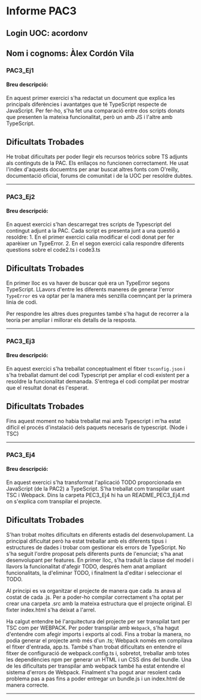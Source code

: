 # Informe PAC3

## Login UOC: **acordonv**

## Nom i cognoms: **Àlex Cordón Vila**

### **PAC3_Ej1**

#### **Breu descripció:** 
En aquest primer exercici s'ha redactat un document que explica les principals diferències i avantatges que té TypeScript respecte de JavaScript. Per fer-ho, s'ha fet una comparació entre dos scripts donats que presenten la mateixa funcionalitat, però un amb JS i l'altre amb TypeScript.

## Dificultats Trobades

He trobat dificultats per poder llegir els recursos teòrics sobre TS adjunts als continguts de la PAC. Els enllaços no funcionen correctament. He usat l'index d'aquests docuemtns per anar buscat altres fonts com O'reilly, documentació oficial, forums de comunitat i de la UOC per resoldre dubtes.

--------------------------

### **PAC3_Ej2**

#### **Breu descripció:** 
En aquest exercici s'han descarregat tres scripts de Typescript del contingut adjunt a la PAC. Cada script es presenta junt a una questió a resoldre:
    1. En el primer exercici calia modificar el codi donat per fer aparèixer un TypeError.
    2. En el segon exercici calia respondre diferents questions sobre el code2.ts i code3.ts


## Dificultats Trobades
En primer lloc es va haver de buscar què era un TypeError segons TypeScript. LLavors d'entre les diferents maneres de generar l'error `TypeError` es va optar per la manera més senzilla coemnçant per la primera linia de codi.

Per respondre les altres dues preguntes també s'ha hagut de recorrer a la teoría per ampliar i millorar els detalls de la resposta.

--------------------------

### **PAC3_Ej3**

#### **Breu descripció:** 

En aquest exercici s'ha treballat conceptualment el fitxer `tsconfig.json` i s'ha treballat damunt del codi Typescript per ampliar el codi existent per a resoldre la funcionalitat demanada.
S'entrega el codi compilat per mostrar que el resultat donat és l'esperat.

## Dificultats Trobades

Fins aquest moment no habia treballat mai amb Typescript i m'ha estat difícil el procés d'instalació dels paquets necesaris de typescript. (Node i TSC)

--------------------------

### **PAC3_Ej4**

#### **Breu descripció:** 

En aquest exercici s'ha transformat l'aplicació TODO proporcionada en JavaScript (de la PAC2) a TypeScript. S'ha treballat com transpilar usant TSC i Webpack.
Dins la carpeta PEC3_Ej4 hi ha un README_PEC3_Ej4.md on s'explica com transpilar el projecte.

## Dificultats Trobades

S'han trobat moltes dificultats en diferents estadis del desenvolupament. La principal dificultat però ha estat treballar amb els diferents tipus i estructures de dades i trobar com gestionar els errors de TypeScript. No s'ha seguit l'ordre proposat pels diferents punts de l'enunciat; s'ha anat desenvolupant per features. En primer lloc, s'ha traduït la classe del model i llavors la funcionalitat d'afegir TODO, després hem anat ampliant funcionalitats, la d'eliminar TODO, i finalment la d'editar i seleccionar el TODO. 

Al principi es va organitzar el projecte de manera que cada .ts anava al costat de cada .js. Per a poder-ho compilar correctament s'ha optat per crear una carpeta .src amb la mateixa estructura que el projecte original. El fixter index.html s'ha deixat a l'arrel.

 Ha calgut entendre bé l'arquitectura del projecte per ser transpilat tant per TSC com per WEBPACK. Per poder transpilar amb `Webpack`, s'ha hagut d'entendre com afegir imports i exports al codi. Fins a trobar la manera, no podia generar el projecte amb més d'un .ts; Webpack només em compilava el fitxer d'entrada, app.ts. També s'han trobat dificultats en entendre el fitxer de configuració de webpack.config.ts i, sobretot, treballar amb totes les dependències npm per generar un HTML i un CSS dins del bundle. Una de les dificultats per transpilar amb webpack també ha estat entendre el sistema d'errors de Webpack.
 Finalment s'ha pogut anar resolent cada problema pas a pas fins a poder entregar un bundle.js i un index.html de manera correcte.

--------------------------